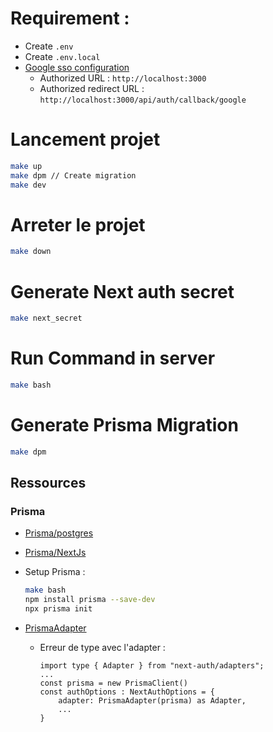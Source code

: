 # Requirement :
- Create `.env`
- Create `.env.local`
- [Google sso configuration](https://shorturl.at/mpCV6)
    - Authorized URL            : `http://localhost:3000`
    - Authorized redirect URL   : `http://localhost:3000/api/auth/callback/google`

# Lancement projet

```bash
make up
make dpm // Create migration
make dev
```

# Arreter le projet
```bash
make down
```
# Generate Next auth secret
```bash
make next_secret
```

# Run Command in server
```bash
make bash
```

# Generate Prisma Migration
```bash
make dpm
```

## Ressources
### Prisma
- [Prisma/postgres](https://www.prisma.io/docs/concepts/database-connectors/postgresql)
- [Prisma/NextJs](https://www.prisma.io/nextjs)

- Setup Prisma :
    ```bash
    make bash
    npm install prisma --save-dev
    npx prisma init
    ```
- [PrismaAdapter](https://authjs.dev/reference/adapter/prisma)
    - Erreur de type avec l'adapter : 
        ```tsx
        import type { Adapter } from "next-auth/adapters";
        ...
        const prisma = new PrismaClient()
        const authOptions : NextAuthOptions = {
            adapter: PrismaAdapter(prisma) as Adapter,
            ...
        }
        ```